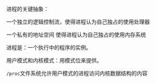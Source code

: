 进程的关键抽象：

一个独立的逻辑控制流，使得进程认为自己独占的使用处理器

一个私有的地址空间 使得进程认为自己独占的使用内存系统

进程是：一个执行中的程序的实例。

用户模式和内核模式：用模式位来提供。

`/proc`文件系统允许用户模式的进程访问内核数据结构的内容


